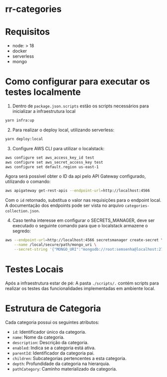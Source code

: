 # rr-categories

# Requisitos

- node: > 18
- docker
- serverless
- mongo

# Como configurar para executar os testes localmente

1. Dentro de `package.json.scripts` estão os scripts necessários para inicializar a infraestrutura local

```sh
yarn infra:up
```

2. Para realizar o deploy local, utilizando serverless:

```sh
yarn deploy:local
```

3. Configure AWS CLI para utilizar o localstack:

```sh
aws configure set aws_access_key_id test
aws configure set aws_secret_access_key test
aws configure set default.region us-east-1
```

Agora será possível obter o ID da api pelo API Gateway configurado, utilizando o comando:
```sh
aws apigateway get-rest-apis --endpoint-url=http://localhost:4566
```

Com o `id` retornado, substitua o valor nas requisições para o endpoint local. A documentação dos endpoints pode ser vista no arquivo `categories-collection.json`.

4. Caso tenha interesse em configurar o SECRETS_MANAGER, deve ser executado o seguinte comando para que o localstack armazene o segredo:

```sh
aws --endpoint-url=http://localhost:4566 secretsmanager create-secret \
    --name /local/secure/path/mongo_uri \
    --secret-string '{"MONGO_URI":"mongodb://root:semsenha@localhost:27017/mongo_database"}'

```

# Testes Locais

Após a infraestrutura estar de pé:
A pasta `./scripts/.` contém scripts para realizar os testes das funcionalidades implementadas em ambiente local.

# Estrutura de Categoria

Cada categoria possui os seguintes atributos:

- `id`: Identificador único da categoria.
- `name`: Nome da categoria.
- `description`: Descrição da categoria.
- `enabled`: Indica se a categoria está ativa.
- `parentId`: Identificador da categoria pai.
- `children`: Subcategorias pertencentes a esta categoria.
- `depth`: Profundidade da categoria na hierarquia.
- `pathCategory`: Caminho materializado da categoria.
